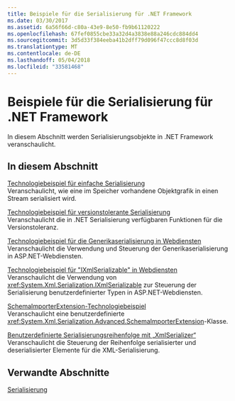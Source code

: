 ```yaml
---
title: Beispiele für die Serialisierung für .NET Framework
ms.date: 03/30/2017
ms.assetid: 6a56f66d-c80a-43e9-8e50-fb9b61120222
ms.openlocfilehash: 67fef0855cbe33a32d4a3838e88a246cdc884dd4
ms.sourcegitcommit: 3d5d33f384eeba41b2dff79d096f47ccc8d8f03d
ms.translationtype: MT
ms.contentlocale: de-DE
ms.lasthandoff: 05/04/2018
ms.locfileid: "33581468"
---
```

# <a name="serialization-samples-for-the-net-framework"></a>Beispiele für die Serialisierung für .NET Framework
In diesem Abschnitt werden Serialisierungsobjekte in .NET Framework veranschaulicht.  
  
## <a name="in-this-section"></a>In diesem Abschnitt  
 [Technologiebeispiel für einfache Serialisierung](../../../docs/standard/serialization/basic-serialization-technology-sample.md)  
 Veranschaulicht, wie eine im Speicher vorhandene Objektgrafik in einen Stream serialisiert wird.  
  
 [Technologiebeispiel für versionstolerante Serialisierung](../../../docs/standard/serialization/version-tolerant-serialization-technology-sample.md)  
 Veranschaulicht die in .NET Serialisierung verfügbaren Funktionen für die Versionstoleranz.  
  
 [Technologiebeispiel für die Generikaserialisierung in Webdiensten](../../../docs/standard/serialization/web-services-generics-serialization-technology-sample.md)  
 Veranschaulicht die Verwendung und Steuerung der Generikaserialisierung in ASP.NET-Webdiensten.  
  
 [Technologiebeispiel für "IXmlSerializable" in Webdiensten](../../../docs/standard/serialization/web-services-ixmlserializable-technology-sample.md)  
 Veranschaulicht die Verwendung von <xref:System.Xml.Serialization.IXmlSerializable> zur Steuerung der Serialisierung benutzerdefinierter Typen in ASP.NET-Webdiensten.  
  
 [SchemaImporterExtension-Technologiebeispiel](../../../docs/standard/serialization/schemaimporterextension-technology-sample.md)  
 Veranschaulicht eine benutzerdefinierte <xref:System.Xml.Serialization.Advanced.SchemaImporterExtension>-Klasse.  
  
 [Benutzerdefinierte Serialisierungsreihenfolge mit „XmlSerializer“](../../../docs/standard/serialization/custom-serialization-order-with-xmlserializer.md)  
 Veranschaulicht die Steuerung der Reihenfolge serialisierter und deserialisierter Elemente für die XML-Serialisierung.  
  
## <a name="related-sections"></a>Verwandte Abschnitte  
 [Serialisierung](../../../docs/standard/serialization/index.md)
